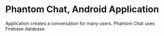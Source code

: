 # Phantom Chat, Android Application
Application creates a conversation for many users.
Phantom Chat uses Firebase database.